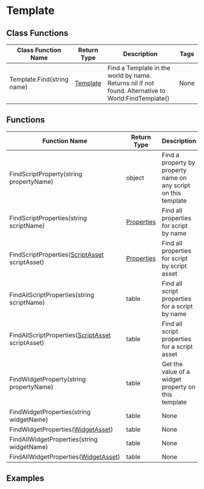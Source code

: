 # Template

## Class Functions

| Class Function Name        | Return Type          | Description                                                                                         | Tags |
|----------------------------|----------------------|-----------------------------------------------------------------------------------------------------|------|
| Template.Find(string name) | [Template](template) | Find a Template in the world by name. Returns nil if not found. Alternative to World:FindTemplate() | None |

## Functions

| Function Name                                                    | Return Type              | Description                                                     | Tags |
|------------------------------------------------------------------|--------------------------|-----------------------------------------------------------------|------|
| FindScriptProperty(string propertyName)                          | object                   | Find a property by property name on any script on this template | None |
| FindScriptProperties(string scriptName)                          | [Properties](properties) | Find all properties for script by name                          | None |
| FindScriptProperties([ScriptAsset](script_asset) scriptAsset)    | [Properties](properties) | Find all properties for script by script asset                  | None |
| FindAllScriptProperties(string scriptName)                       | table                    | Find all script properties for a script by name                 | None |
| FindAllScriptProperties([ScriptAsset](script_asset) scriptAsset) | table                    | Find all script properties for a script asset                   | None |
| FindWidgetProperty(string propertyName)                          | table                    | Get the value of a widget property on this template             | None |
| FindWidgetProperties(string widgetName)                          | table                    | None                                                            | None |
| FindWidgetProperties([WidgetAsset](widgetAsset))                 | table                    | None                                                            | None |
| FindAllWidgetProperties(string widgetName)                       | table                    | None                                                            | None |
| FindAllWidgetProperties([WidgetAsset](widgetAsset))              | table                    | None                                                            | None |

## Examples

